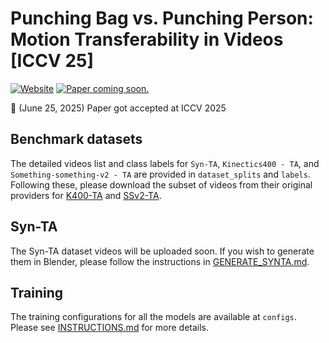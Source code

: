 # Punching Bag vs. Punching Person: Motion Transferability in Videos [ICCV 25]
[![Website](https://img.shields.io/badge/Project-Website-87CEEB)](http://raiyaan-abdullah.github.io/Motion-Transfer-webpage/)
[![Paper coming soon.](https://img.shields.io/badge/arXiv-Paper-<COLOR>.svg)]()

🎉 (June 25, 2025) Paper got accepted at ICCV 2025

## Benchmark datasets
The detailed videos list and class labels for `Syn-TA`, `Kinectics400 - TA`, and `Something-something-v2 - TA` are provided in `dataset_splits` and `labels`. Following these, please download the subset of videos from their original providers for [K400-TA](https://github.com/cvdfoundation/kinetics-dataset) and [SSv2-TA](https://www.qualcomm.com/developer/software/something-something-v-2-dataset).

## Syn-TA
The Syn-TA dataset videos will be uploaded soon.
If you wish to generate them in Blender, please follow the instructions in [GENERATE_SYNTA.md](https://github.com/raiyaan-abdullah/TrAc-Bench/blob/main/synta_generate_blender/GENERATE_SYNTA.md).

## Training
The training configurations for all the models are available at `configs`. Please see [INSTRUCTIONS.md](https://github.com/raiyaan-abdullah/TrAc-Bench/blob/main/configs/INSTRUCTIONS.md) for more details.
